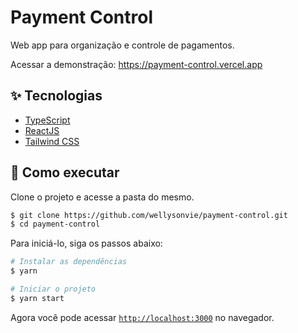 # Payment Control

Web app para organização e controle de pagamentos.

Acessar a demonstração: https://payment-control.vercel.app

<!-- <p align="center">
  <img alt="Payment Control" src=".github/screenshot.webp" width="100%">
</p> -->

## ✨ Tecnologias

- [TypeScript](https://www.typescriptlang.org/)
- [ReactJS](https://reactjs.org/)
- [Tailwind CSS](https://tailwindcss.com/)

## 🚀 Como executar

Clone o projeto e acesse a pasta do mesmo.

```bash
$ git clone https://github.com/wellysonvie/payment-control.git
$ cd payment-control
```

Para iniciá-lo, siga os passos abaixo:

```bash
# Instalar as dependências
$ yarn

# Iniciar o projeto
$ yarn start
```

Agora você pode acessar [`http://localhost:3000`](http://localhost:3000) no navegador.
